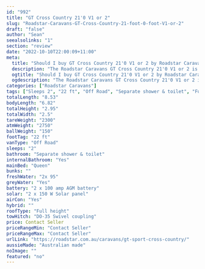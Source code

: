 ```yaml
---
id: "992"
title: "GT Cross Country 21'0 V1 or 2"
slug: "Roadstar-Caravans-GT-Cross-Country-21-foot-0-foot-V1-or-2"
draft: "false"
author: "Sean"
seealsolinks: "1"
section: "review"
date: "2022-10-10T22:00:09+11:00"
meta:
  title: "Should I buy GT Cross Country 21'0 V1 or 2 by Roadstar Caravans?"
  description: "The Roadstar Caravans GT Cross Country 21'0 V1 or 2 is classed as Off Road, and sleeps 2 people. It is Australian made and comes in at 22 ft. It generally has Separate shower & toilet."
  ogtitle: "Should I buy GT Cross Country 21'0 V1 or 2 by Roadstar Caravans?"
  ogdescription: "The Roadstar Caravans GT Cross Country 21'0 V1 or 2 is classed as Off Road, and sleeps 2 people. It is Australian made and comes in at 22 ft. It generally has Separate shower & toilet."
categories: ["Roadstar Caravans"]
tags: ["Sleeps 2", "22 ft", "Off Road", "Separate shower & toilet", "Full height", "Price Unknown", "Australian made"]
totalLength: "8.53"
bodyLength: "6.82"
totalHeight: "2.95"
totalWidth: "2.5"
tareWeight: "2300"
atmWeight: "2750"
ballWeight: "150"
footTag: "22 ft"
vanType: "Off Road"
sleeps: "2"
bathroom: "Separate shower & toilet"
internalBathroom: "Yes"
mainBed: "Queen"
bunks: ""
freshWater: "2x 95"
greyWater: "Yes"
battery: "2 x 100 amp AGM battery"
solar: "2 x 150 W Solar panel"
airCon: "Yes"
hybrid: ""
roofType: "Full height"
towHitch: "DO-35 Swivel coupling"
price: Contact Seller
priceRangeMin: "Contact Seller"
priceRangeMax: "Contact Seller"
urlLink: "https://roadstar.com.au/caravans/gt-sport-cross-country/"
aussieMade: "Australian made"
noImage: ""
featured: "no"
---
```

